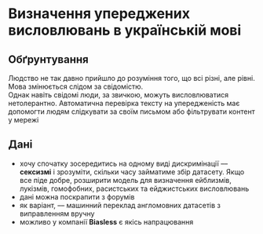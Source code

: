 # Визначення упереджених висловлювань в українській мові


## Обґрунтування

Людство не так давно прийшло до розуміння того, що всі різні, але рівні. Мова змінюється слідом за свідомістю.  
Однак навіть свідомі люди, за звичкою, можуть висловлюватися нетолерантно. 
Автоматична перевірка тексту на упередженість має допомогти людям слідкувати за своїм письмом або фільтрувати контент у мережі


## Дані

- хочу спочатку зосередитись на одному виді дискримінації –– **сексизмі** і зрозуміти, скільки часу займатиме збір датасету. Якщо все піде добре, розширити модель для визначення ейблизмів, лукізмів, гомофобних, расистських та ейджистських висловлювань
- дані можна поскрапити з форумів
- як варіант, –– машинний переклад англомовних датасетів з виправленням вручну 
- можливо у компанії **Biasless** є якісь напрацювання

